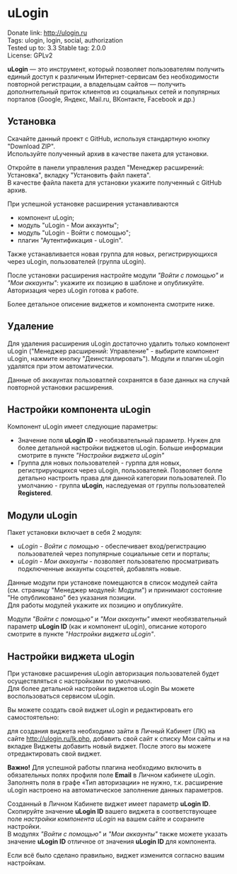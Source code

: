 # uLogin

Donate link: http://ulogin.ru  
Tags: ulogin, login, social, authorization  
Tested up to: 3.3
Stable tag: 2.0.0  
License: GPLv2  

**uLogin** — это инструмент, который позволяет пользователям получить единый доступ к различным Интернет-сервисам без необходимости повторной регистрации,
а владельцам сайтов — получить дополнительный приток клиентов из социальных сетей и популярных порталов (Google, Яндекс, Mail.ru, ВКонтакте, Facebook и др.)


## Установка

Скачайте данный проект с GitHub, используя стандартную кнопку "Download ZIP".  
Используйте полученный архив в качестве пакета для установки. 

Откройте в панели управления раздел "Менеджер расширений: Установка", вкладку "Установить файл пакета".  
В качестве файла пакета для установки укажите полученный с GitHub архив. 


При успешной установке расширения устанавливаются

 - компонент uLogin;
 - модуль "uLogin - Мои аккаунты";
 - модуль "uLogin - Войти с помощью";
 - плагин "Аутентификация - uLogin".  

Также устанавливается новая группа для новых, регистрирующихся через uLogin, пользователей (группа uLogin).  

После установки расширения настройте модули *"Войти с помощью"* и *"Мои аккаунты"*: укажите их позицию в шаблоне и опубликуйте.  
Авторизация через uLogin готова к работе.

Более детальное описение виджетов и компонента смотрите ниже. 


## Удаление

Для удаления расширения uLogin достаточно удалить только компонент uLogin
("Менеджер расширений: Управление" - выбирите компонент uLogin, нажмите кнопку "Деинсталлировать").
Модули и плагин uLogin удалятся при этом автоматически.  

Данные об аккаунтах пользоватлей сохранятся в базе данных на случай повторной установки расширения.


## Настройки компонента uLogin

Компонент uLogin имеет следующие параметры:

- Значение поля **uLogin ID** - необязвательный параметр. Нужен для более детальной настройки виджетов uLogin. Больше информации смотрите в пункте *"Настройки виджета uLogin"*
- Группа для новых пользователей - гурппа для новых, регистрирующихся через uLogin, пользователей. 
Позволяет болле детально настроить права для данной категории пользователей. 
По умолчанию - группа **uLogin**, наследуемая от группы пользователей **Registered**. 


## Модули uLogin 

Пакет установки включает в себя 2 модуля:

- *uLogin - Войти с помощью* - обеспечивает вход/регистрацию пользователей через популярные социальные сети и порталы;
- *uLogin - Мои аккаунты* - позволяет пользователю просматривать подключенные аккаунты соцсетей, добавлять новые.

Данные модули при установке помещаются в список модулей сайта (см. страницу "Менеджер модулей: Модули") и принимают состояние "Не опубликовано" без указания позиции.  
Для работы модулей укажите их позицию и опубликуйте. 

Модули *"Войти с помощью"* и *"Мои аккаунты"* имеют необязвательный параметр **uLogin ID** (как и компонент uLogin), описание которого смотрите в пункте *"Настройки виджета uLogin"*.


## Настройки виджета uLogin

При установке расширения uLogin авторизация пользователей будет осуществляться с настройками по умолчанию.  
Для более детальной настройки виджетов uLogin Вы можете воспользоваться сервисом uLogin.  

Вы можете создать свой виджет uLogin и редактировать его самостоятельно:

для создания виджета необходимо зайти в Личный Кабинет (ЛК) на сайте http://ulogin.ru/lk.php,
добавить свой сайт к списку Мои сайты и на вкладке Виджеты добавить новый виджет. После этого вы можете отредактировать свой виджет.

**Важно!** Для успешной работы плагина необходимо включить в обязательных полях профиля поле **Еmail** в Личном кабинете uLogin.  
Заполнять поля в графе «Тип авторизации» не нужно, т.к. расширение uLogin настроено на автоматическое заполнение данных параметров.

Созданный в Личном Кабинете виджет имеет параметр **uLogin ID**.  
Скопируйте значение **uLogin ID** вашего виджета в соответствующее поле *настройки компонента uLogin* на вашем сайте и сохраните настройки.  
В модулях *"Войти с помощью"* и *"Мои аккаунты"* также можете указать значение **uLogin ID** отличное от значения **uLogin ID** для компонента.  

Если всё было сделано правильно, виджет изменится согласно вашим настройкам.



